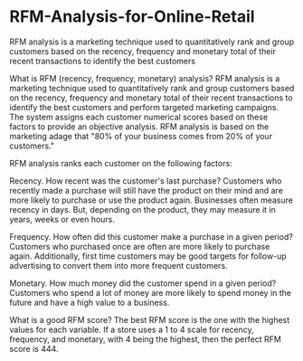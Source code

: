 # RFM-Analysis-for-Online-Retail
RFM analysis is a marketing technique used to quantitatively rank and group customers based on the recency, frequency and monetary total of their recent transactions to identify the best customers

What is RFM (recency, frequency, monetary) analysis? RFM analysis is a marketing technique used to quantitatively rank and group customers based on the recency, frequency and monetary total of their recent transactions to identify the best customers and perform targeted marketing campaigns. The system assigns each customer numerical scores based on these factors to provide an objective analysis. RFM analysis is based on the marketing adage that "80% of your business comes from 20% of your customers."

RFM analysis ranks each customer on the following factors:

Recency. How recent was the customer's last purchase? Customers who recently made a purchase will still have the product on their mind and are more likely to purchase or use the product again. Businesses often measure recency in days. But, depending on the product, they may measure it in years, weeks or even hours.

Frequency. How often did this customer make a purchase in a given period? Customers who purchased once are often are more likely to purchase again. Additionally, first time customers may be good targets for follow-up advertising to convert them into more frequent customers.

Monetary. How much money did the customer spend in a given period? Customers who spend a lot of money are more likely to spend money in the future and have a high value to a business.

What is a good RFM score? The best RFM score is the one with the highest values for each variable. If a store uses a 1 to 4 scale for recency, frequency, and monetary, with 4 being the highest, then the perfect RFM score is 444.
